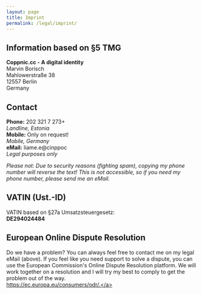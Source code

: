 ```yaml
---
layout: page
title: Imprint
permalink: /legal/imprint/
---
```


## Information based on §5 TMG
**Coppnic.cc - A digital identity**<br>
Marvin Borisch<br>
Mahlowerstraße 38<br>
12557 Berlin<br>
Germany

## Contact
**Phone:** <span class="kehrbesen">202 321 7 273+</span><br>
*Landline, Estonia*<br>
**Mobile:** Only on request!<br>
*Mobile, Germany*<br>
**eMail:** <span class="kehrbesen">liame.e@cinppoc</span><br>
*Legal purposes only*

*Please not: Due to security reasons (fighting spam), copying my phone number will reverse the text! This is not accessible, so if you need my phone number, please send me an eMail.*

## VATIN (Ust.-ID)
VATIN based on §27a Umsatzsteuergesetz:<br>
**DE294024484**

## European Online Dispute Resolution
Do we have a problem? You can always feel free to contact me on my legal eMail (above). If you feel like you need support to solve a dispute, you can use the European Commission's Online Dispute Resolution platform. We will work together on a resolution and I will try my best to comply to get the problem out of the way.<br>
<a href="https://ec.europa.eu/consumers/odr/." target="_blank">https://ec.europa.eu/consumers/odr/.</a>

